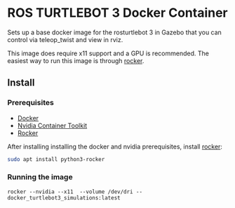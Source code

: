 # ROS TURTLEBOT 3 Docker Container

Sets up a base docker image for the rosturtlebot 3   in Gazebo that you can control via teleop_twist and view in rviz.

This image does require x11 support and a GPU is recommended. The easiest way to run this image is through [rocker][rocker].

## Install

### Prerequisites

- [Docker][docker]
- [Nvidia Container Toolkit][nvidia-docker]
- [Rocker][rocker]

After installing installing the docker and nvidia prerequisites, install [rocker][rocker]:

```bash
sudo apt install python3-rocker
```

### Running the image

```
rocker --nvidia --x11  --volume /dev/dri -- docker_turtlebot3_simulations:latest
```

[docker]: https://docs.docker.com/engine/install/ubuntu/
[nvidia-docker]: https://github.com/NVIDIA/nvidia-docker
[rocker]: https://github.com/osrf/rocker
